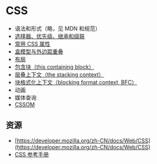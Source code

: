 # CSS

* 语法和形式（略，见 MDN 和规范）
* [选择器、优先级、继承和级联](./selector)
* [常用 CSS 属性](./properties)
* [盒模型与外边距重叠](./box)
* [布局](./csslayout)
* [包含块（this containing block）](./containingblock)
* [层叠上下文（the stacking context）](./stackingcontext)
* [块格式化上下文（blocking format context, BFC）](./bfc)
* 动画
* 媒体查询
* [CSSOM](./cssom)



## 资源

* [https://developer.mozilla.org/zh-CN/docs/Web/CSS](https://developer.mozilla.org/zh-CN/docs/Web/CSS)
* [CSS 参考手册](https://css.doyoe.com/)



